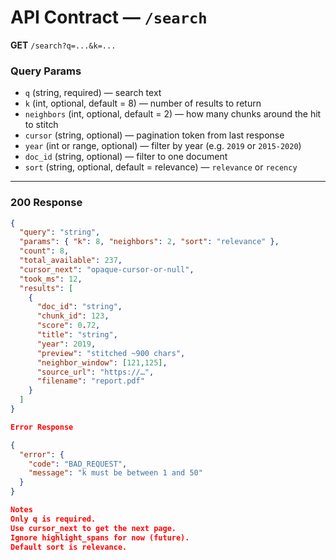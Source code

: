 # API Contract — `/search`

**GET** `/search?q=...&k=...`

### Query Params
- `q` (string, required) — search text  
- `k` (int, optional, default = 8) — number of results to return  
- `neighbors` (int, optional, default = 2) — how many chunks around the hit to stitch  
- `cursor` (string, optional) — pagination token from last response  
- `year` (int or range, optional) — filter by year (e.g. `2019` or `2015-2020`)  
- `doc_id` (string, optional) — filter to one document  
- `sort` (string, optional, default = relevance) — `relevance` or `recency`

---

### 200 Response
```json
{
  "query": "string",
  "params": { "k": 8, "neighbors": 2, "sort": "relevance" },
  "count": 8,
  "total_available": 237,
  "cursor_next": "opaque-cursor-or-null",
  "took_ms": 12,
  "results": [
    {
      "doc_id": "string",
      "chunk_id": 123,
      "score": 0.72,
      "title": "string",
      "year": 2019,
      "preview": "stitched ~900 chars",
      "neighbor_window": [121,125],
      "source_url": "https://…",
      "filename": "report.pdf"
    }
  ]
}

Error Response

{
  "error": {
    "code": "BAD_REQUEST",
    "message": "k must be between 1 and 50"
  }
}

Notes
Only q is required.
Use cursor_next to get the next page.
Ignore highlight_spans for now (future).
Default sort is relevance.
